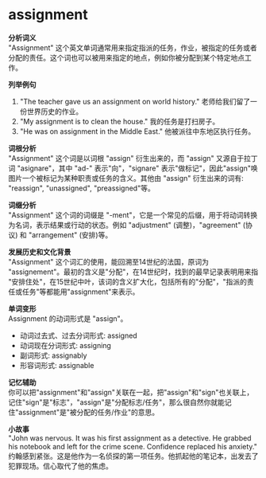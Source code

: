 # assignment

**分析词义**  
"Assignment" 这个英文单词通常用来指定指派的任务，作业，被指定的任务或者分配的责任。这个词也可以被用来指定的地点，例如你被分配到某个特定地点工作。

  

**列举例句**

  

1.  "The teacher gave us an assignment on world history." 老师给我们留了一份世界历史的作业。
2.  "My assignment is to clean the house." 我的任务是打扫房子。
3.  "He was on assignment in the Middle East." 他被派往中东地区执行任务。

  

**词根分析**  
"Assignment" 这个词是以词根 "assign" 衍生出来的，而 "assign" 又源自于拉丁词 "asignare"，其中 "ad-" 表示"向"，"signare" 表示"做标记"，因此"assign"唤图片一个被标记为某种职责或任务的含义。其他由 "assign" 衍生出来的词有: "reassign", "unassigned", "preassigned"等。

  

**词缀分析**  
"Assignment" 这个词的词缀是 "-ment"，它是一个常见的后缀，用于将动词转换为名词，表示结果或行动的状态。例如 "adjustment" (调整)，"agreement" (协议) 和 "arrangement" (安排)等。

  

**发展历史和文化背景**  
"Assignment" 这个词汇的使用，能回溯至14世纪的法国，原词为 "assignement"。最初的含义是"分配"，在14世纪时，找到的最早记录表明用来指 "安排住处"，在15世纪中叶，该词的含义扩大化，包括所有的"分配"，"指派的责任或任务"等都能用"assignment"来表示。

  

**单词变形**  
Assignment 的动词形式是 "assign"。

  

*   动词过去式、过去分词形式: assigned
*   动词现在分词形式: assigning
*   副词形式: assignably
*   形容词形式: assignable

  

**记忆辅助**  
你可以把"assignment"和"assign"关联在一起，把"assign"和"sign"也关联上，记住"sign"是"标志"，"assign"是"分配标志/任务"，那么很自然你就能记住"assignment"是"被分配的任务/作业"的意思。

  

**小故事**  
"John was nervous. It was his first assignment as a detective. He grabbed his notebook and left for the crime scene. Confidence replaced his anxiety." 约翰感到紧张。这是他作为一名侦探的第一项任务。他抓起他的笔记本，出发去了犯罪现场。信心取代了他的焦虑。
